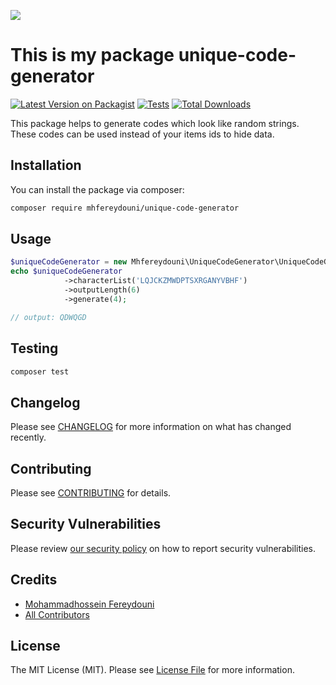 [<img src="https://github-ads.s3.eu-central-1.amazonaws.com/support-ukraine.svg?t=1" />](https://supportukrainenow.org)

# This is my package unique-code-generator

[![Latest Version on Packagist](https://img.shields.io/packagist/v/mhfereydouni/unique-code-generator.svg?style=flat-square)](https://packagist.org/packages/mhfereydouni/unique-code-generator)
[![Tests](https://github.com/mhfereydouni/unique-code-generator/actions/workflows/run-tests.yml/badge.svg?branch=main)](https://github.com/mhfereydouni/unique-code-generator/actions/workflows/run-tests.yml)
[![Total Downloads](https://img.shields.io/packagist/dt/mhfereydouni/unique-code-generator.svg?style=flat-square)](https://packagist.org/packages/mhfereydouni/unique-code-generator)

This package helps to generate codes which look like random strings. These codes can be used instead of your items ids to hide data.

## Installation

You can install the package via composer:

```bash
composer require mhfereydouni/unique-code-generator
```

## Usage

```php
$uniqueCodeGenerator = new Mhfereydouni\UniqueCodeGenerator\UniqueCodeGenerator(7230323, 9006077);
echo $uniqueCodeGenerator
            ->characterList('LQJCKZMWDPTSXRGANYVBHF')
            ->outputLength(6)
            ->generate(4);

// output: QDWQGD
```

## Testing

```bash
composer test
```

## Changelog

Please see [CHANGELOG](CHANGELOG.md) for more information on what has changed recently.

## Contributing

Please see [CONTRIBUTING](https://github.com/spatie/.github/blob/main/CONTRIBUTING.md) for details.

## Security Vulnerabilities

Please review [our security policy](../../security/policy) on how to report security vulnerabilities.

## Credits

- [Mohammadhossein Fereydouni](https://github.com/mhfereydouni)
- [All Contributors](../../contributors)

## License

The MIT License (MIT). Please see [License File](LICENSE.md) for more information.

